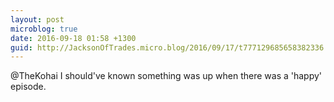 ```yaml
---
layout: post
microblog: true
date: 2016-09-18 01:58 +1300
guid: http://JacksonOfTrades.micro.blog/2016/09/17/t777129685658382336.html
---
```

@TheKohai I should've known something was up when there was a 'happy' episode.

